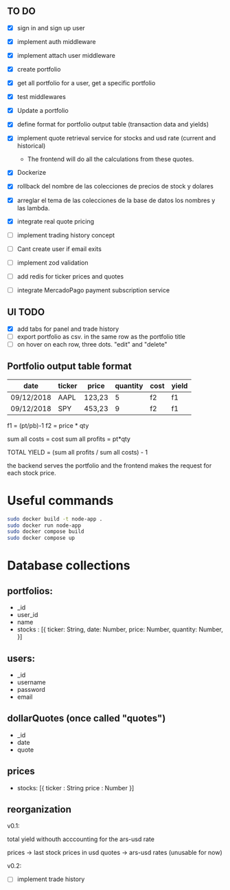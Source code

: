 ## TO DO

- [x] sign in and sign up user
- [x] implement auth middleware
- [x] implement attach user middleware
- [x] create portfolio
- [x] get all portfolio for a user, get a specific portfolio
- [x] test middlewares
- [x] Update a portfolio
- [x] define format for portfolio output table (transaction data and yields)
- [x] implement quote retrieval service for stocks and usd rate (current and historical)
  - The frontend will do all the calculations from these quotes.
- [x] Dockerize
- [x] rollback del nombre de las colecciones de precios de stock y dolares
- [x] arreglar el tema de las colecciones de la base de datos los nombres y las lambda.
- [x] integrate real quote pricing
- [ ] implement trading history concept
- [ ] Cant create user if email exits
- [ ] implement zod validation

- [ ] add redis for ticker prices and quotes
- [ ] integrate MercadoPago payment subscription service

## UI TODO

- [x] add tabs for panel and trade history
- [ ] export portfolio as csv. in the same row as the portfolio title
- [ ] on hover on each row, three dots. "edit" and "delete"

## Portfolio output table format

| date       | ticker | price  | quantity | cost | yield |
| ---------- | ------ | ------ | -------- | ---- | ----- |
| 09/12/2018 | AAPL   | 123,23 | 5        | f2   | f1    |
| 09/12/2018 | SPY    | 453,23 | 9        | f2   | f1    |

f1 = (pt/pb)-1
f2 = price \* qty

sum all costs = cost
sum all profits = pt\*qty

TOTAL YIELD = (sum all profits / sum all costs) - 1

the backend serves the portfolio and the frontend makes the request for each stock price.

# Useful commands

```bash
sudo docker build -t node-app .
sudo docker run node-app
sudo docker compose build
sudo docker compose up
```

# Database collections

## portfolios:

- \_id
- user_id
- name
- stocks : [{
  ticker: String,
  date: Number,
  price: Number,
  quantity: Number,
  }]

## users:

- \_id
- username
- password
- email

## dollarQuotes (once called "quotes")

- \_id
- date
- quote

## prices

- stocks: [{
  ticker : String
  price : Number
  }]

## reorganization

v0.1:

total yield withouth acccounting for the ars-usd rate

prices -> last stock prices in usd
quotes -> ars-usd rates (unusable for now)

v0.2:

- [ ] implement trade history
